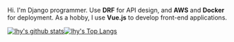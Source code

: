 Hi. I'm Django programmer.
Use **DRF** for API design, and **AWS** and **Docker** for deployment. As a hobby, I use **Vue.js** to develop front-end applications.

[![lhy's github stats](https://github-readme-stats.vercel.app/api?username=leehanyeong&count_private=true&show_icons=false&custom_title=Stats&line_height=20)](https://github.com/leehanyeong)[![lhy's Top Langs](https://github-readme-stats.vercel.app/api/top-langs/?username=leehanyeong&layout=compact&custom_title=Languages)](https://github.com/anuraghazra/github-readme-stats)

